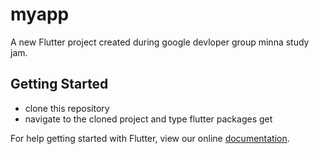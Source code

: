 # myapp

A new Flutter project created during google devloper group minna study jam.

## Getting Started

- clone this repository
- navigate to the cloned project and type flutter packages get

For help getting started with Flutter, view our online
[documentation](https://flutter.io/).
